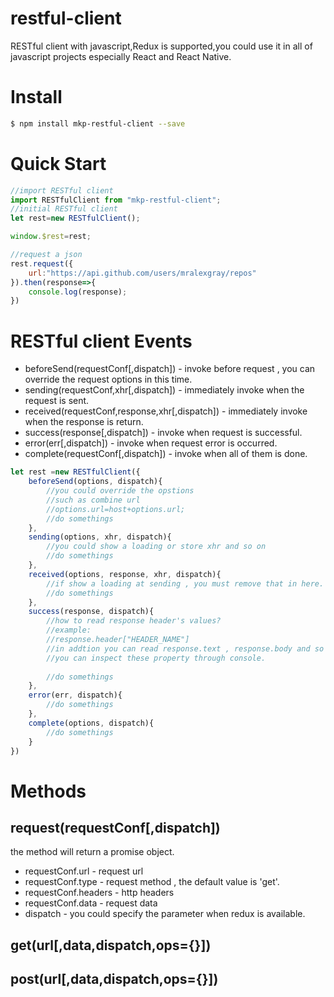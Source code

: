 # restful-client
RESTful client with javascript,Redux is supported,you could use it in all of javascript projects especially React and React Native.

# Install
```bash
$ npm install mkp-restful-client --save
```

# Quick Start
```javascript
//import RESTful client
import RESTfulClient from "mkp-restful-client";
//initial RESTful client
let rest=new RESTfulClient();

window.$rest=rest;

//request a json
rest.request({
    url:"https://api.github.com/users/mralexgray/repos"
}).then(response=>{
    console.log(response);
})
```

# RESTful client Events
* beforeSend(requestConf[,dispatch]) - invoke before request , you can override the request options in this time.
* sending(requestConf,xhr[,dispatch]) - immediately invoke when the request is sent. 
* received(requestConf,response,xhr[,dispatch]) - immediately invoke when the response is return.
* success(response[,dispatch]) - invoke when request is successful.
* error(err[,dispatch]) - invoke when request error is occurred.
* complete(requestConf[,dispatch]) - invoke when all of them is done.
```javascript
let rest =new RESTfulClient({
    beforeSend(options, dispatch){
    	//you could override the opstions
    	//such as combine url
    	//options.url=host+options.url;
    	//do somethings
    },
    sending(options, xhr, dispatch){
    	//you could show a loading or store xhr and so on
    	//do somethings
    },
    received(options, response, xhr, dispatch){
    	//if show a loading at sending , you must remove that in here.
    	//do somethings
    },
    success(response, dispatch){
    	//how to read response header's values?
    	//example:
    	//response.header["HEADER_NAME"]
    	//in addtion you can read response.text , response.body and so on.
    	//you can inspect these property through console.
    	
    	//do somethings
    },
    error(err, dispatch){
    	//do somethings
    },
    complete(options, dispatch){
    	//do somethings
    }
})
```

# Methods
## request(requestConf[,dispatch])
the method will return a promise object.
* requestConf.url - request url
* requestConf.type - request method , the default value is 'get'.
* requestConf.headers - http headers
* requestConf.data - request data
* dispatch - you could specify the parameter when redux is available.

## get(url[,data,dispatch,ops={}])

## post(url[,data,dispatch,ops={}])
